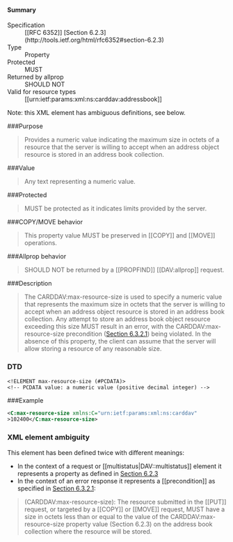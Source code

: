 <!-- --- title: urn:ietf:params:xml:ns:carddav:max-resource-size -->

<div id="summary-box" markdown="1">
<h4>Summary</h4>

<dl>
<dt>Specification</dt>
<!-- insert the RFC number and the link to the original specification of this property -->
<dd markdown="1">[[RFC 6352]]
[Section 6.2.3](http://tools.ietf.org/html/rfc6352#section-6.2.3)
</dd>
<dt>Type</dt>
<dd markdown="1">Property
</dd>
<dt>Protected</dt>
<dd markdown="1">MUST
</dd>
<dt>Returned by allprop</dt>
<dd markdown="1">SHOULD NOT
</dd>
<dt>Valid for resource types</dt>
<dd markdown="1">[[urn:ietf:params:xml:ns:carddav:addressbook]]
</dd>
</dl>

</div>

<!-- below is a list of common sections for property definitions. Adjust the list as needed. Don't forget to block-quote any text that's copied from the RFC -->

Note: this XML element has ambiguous definitions, see below.

###Purpose
> Provides a numeric value indicating the maximum size in octets of a resource that the server is willing to accept when an address object resource is stored in an address book collection.

###Value
> Any text representing a numeric value.

###Protected
> MUST be protected as it indicates limits provided by the server.

###COPY/MOVE behavior
> This property value MUST be preserved in [[COPY]] and [[MOVE]] operations.

###Allprop behavior
> SHOULD NOT be returned by a [[PROPFIND]] [[DAV:allprop]] request.

###Description
> The CARDDAV:max-resource-size is used to specify a numeric value that represents the maximum size in octets that the server is willing to accept when an address object resource is stored in an address book collection. Any attempt to store an address book object resource exceeding this size MUST result in an error, with the CARDDAV:max-resource-size precondition ([Section 6.3.2.1](https://tools.ietf.org/html/rfc6352#section-6.3.2.1)) being violated. In the absence of this property, the client can assume that the server will allow storing a resource of any reasonable size.

### DTD
> 
```
<!ELEMENT max-resource-size (#PCDATA)>
<!-- PCDATA value: a numeric value (positive decimal integer) -->
```

###Example
> 
>
```xml
<C:max-resource-size xmlns:C="urn:ietf:params:xml:ns:carddav"
>102400</C:max-resource-size>
```

### XML element ambiguity

This element has been defined twice with different meanings:

* In the context of a request or [[multistatus|DAV::multistatus]] element it represents a property as defined in [Section 6.2.3](http://tools.ietf.org/html/rfc6352#section-6.2.3)
* In the context of an error response it represents a [[precondition]] as specified in [Section 6.3.2.1](https://tools.ietf.org/html/rfc6352#section-6.3.2.1):

>(CARDDAV:max-resource-size): The resource submitted in the [[PUT]] request, or targeted by a [[COPY]] or [[MOVE]] request, MUST have a size in octets less than or equal to the value of the CARDDAV:max-resource-size property value (Section 6.2.3) on the address book collection where the resource will be stored.

